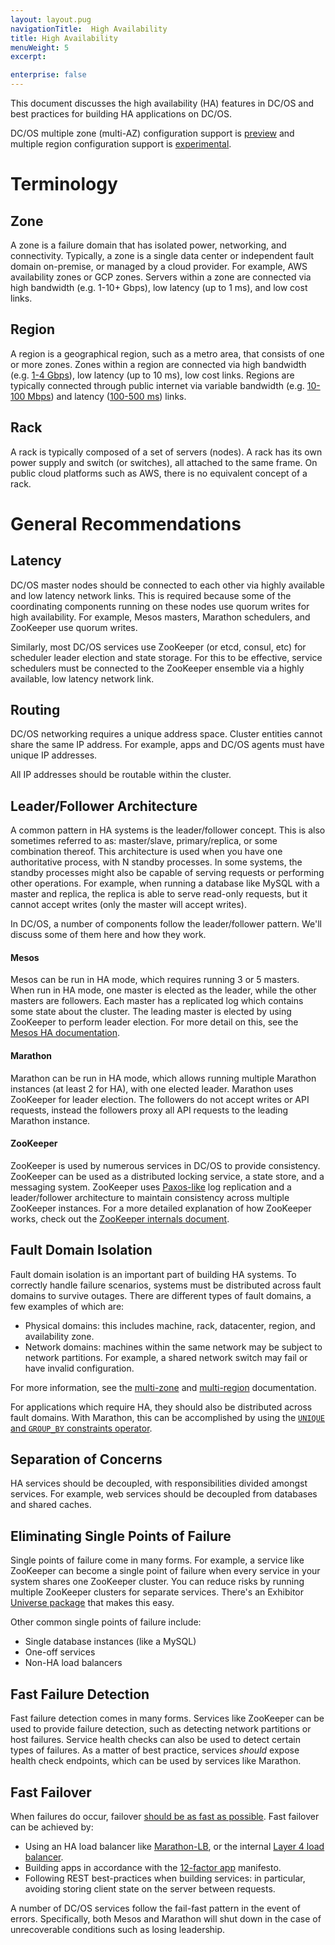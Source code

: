 ```yaml
---
layout: layout.pug
navigationTitle:  High Availability
title: High Availability
menuWeight: 5
excerpt:

enterprise: false
---
```


<!-- This source repo for this topic is https://github.com/dcos/dcos-docs -->


This document discusses the high availability (HA) features in DC/OS and best practices for building HA applications on DC/OS.

DC/OS multiple zone (multi-AZ) configuration support is <a href="/1.9/overview/feature-maturity/#preview">preview</a> and multiple region configuration support is <a href="/1.9/overview/feature-maturity/#experimental">experimental</a>.

# Terminology

## Zone
A zone is a failure domain that has isolated power, networking, and connectivity. Typically, a zone is a single data center or independent fault domain on-premise, or managed by a cloud provider. For example, AWS availability zones or GCP zones. Servers within a zone are connected via high bandwidth (e.g. 1-10+ Gbps), low latency (up to 1 ms), and low cost links.

## Region
A region is a geographical region, such as a metro area, that consists of one or more zones. Zones within a region are connected via high bandwidth (e.g. [1-4 Gbps](https://blog.serverdensity.com/network-performance-aws-google-rackspace-softlayer/)), low latency (up to 10 ms), low cost links. Regions are typically connected through public internet via variable bandwidth (e.g. [10-100 Mbps](https://cloudharmony.com/speedtest-for-aws)) and latency ([100-500 ms](https://www.concurrencylabs.com/blog/choose-your-aws-region-wisely/)) links.

## Rack
A rack is typically composed of a set of servers (nodes). A rack has its own power supply and switch (or switches), all attached to the same frame. On public cloud platforms such as AWS, there is no equivalent concept of a rack.

# General Recommendations

## Latency
DC/OS master nodes should be connected to each other via highly available and low latency network links. This is required because some of the coordinating components running on these nodes use quorum writes for high availability. For example, Mesos masters, Marathon schedulers, and ZooKeeper use quorum writes.

Similarly, most DC/OS services use ZooKeeper (or etcd, consul, etc) for scheduler leader election and state storage. For this to be effective, service schedulers must be connected to the ZooKeeper ensemble via a highly available, low latency network link.

## Routing
DC/OS networking requires a unique address space. Cluster entities cannot share the same IP address. For example, apps and DC/OS agents must have unique IP addresses.

All IP addresses should be routable within the cluster.

## Leader/Follower Architecture

A common pattern in HA systems is the leader/follower concept. This is also sometimes referred to as: master/slave, primary/replica, or some combination thereof. This architecture is used when you have one authoritative process, with N standby processes. In some systems, the standby processes might also be capable of serving requests or performing other operations. For example, when running a database like MySQL with a master and replica, the replica is able to serve read-only requests, but it cannot accept writes (only the master will accept writes).

In DC/OS, a number of components follow the leader/follower pattern. We'll discuss some of them here and how they work.

#### Mesos

Mesos can be run in HA mode, which requires running 3 or 5 masters. When run in HA mode, one master is elected as the leader, while the other masters are followers. Each master has a replicated log which contains some state about the cluster. The leading master is elected by using ZooKeeper to perform leader election. For more detail on this, see the [Mesos HA documentation](https://mesos.apache.org/documentation/latest/high-availability/).

#### Marathon

Marathon can be run in HA mode, which allows running multiple Marathon instances (at least 2 for HA), with one elected leader. Marathon uses ZooKeeper for leader election. The followers do not accept writes or API requests, instead the followers proxy all API requests to the leading Marathon instance.

#### ZooKeeper

ZooKeeper is used by numerous services in DC/OS to provide consistency. ZooKeeper can be used as a distributed locking service, a state store, and a messaging system. ZooKeeper uses [Paxos-like](https://en.wikipedia.org/wiki/Paxos_%28computer_science%29) log replication and a leader/follower architecture to maintain consistency across multiple ZooKeeper instances. For a more detailed explanation of how ZooKeeper works, check out the [ZooKeeper internals document](https://zookeeper.apache.org/doc/r3.4.8/zookeeperInternals.html).

## Fault Domain Isolation
Fault domain isolation is an important part of building HA systems. To correctly handle failure scenarios, systems must be distributed across fault domains to survive outages. There are different types of fault domains, a few examples of which are:

 * Physical domains: this includes machine, rack, datacenter, region, and availability zone.
 * Network domains: machines within the same network may be subject to network partitions. For example, a shared network switch may fail or have invalid configuration.

For more information, see the [multi-zone](/mesosphere/dcos/1.9/installing/high-availability/multi-zone/) and [multi-region](/mesosphere/dcos/1.9/installing/high-availability/multi-region/) documentation.

For applications which require HA, they should also be distributed across fault domains. With Marathon, this can be accomplished by using the [`UNIQUE`  and `GROUP_BY` constraints operator](https://mesosphere.github.io/marathon/docs/constraints.html).

## Separation of Concerns

HA services should be decoupled, with responsibilities divided amongst services. For example, web services should be decoupled from databases and shared caches.

## Eliminating Single Points of Failure

Single points of failure come in many forms. For example, a service like ZooKeeper can become a single point of failure when every service in your system shares one ZooKeeper cluster. You can reduce risks by running multiple ZooKeeper clusters for separate services. There's an Exhibitor [Universe package](https://github.com/mesosphere/exhibitor-dcos) that makes this easy.

Other common single points of failure include:

- Single database instances (like a MySQL)
- One-off services
- Non-HA load balancers

## Fast Failure Detection

Fast failure detection comes in many forms. Services like ZooKeeper can be used to provide failure detection, such as detecting network partitions or host failures. Service health checks can also be used to detect certain types of failures. As a matter of best practice, services *should* expose health check endpoints, which can be used by services like Marathon.

## Fast Failover

When failures do occur, failover [should be as fast as possible](https://en.wikipedia.org/wiki/Fail-fast). Fast failover can be achieved by:

 * Using an HA load balancer like [Marathon-LB](/mesosphere/dcos/services/marathon-lb/1.12/), or the internal [Layer 4 load balancer](/mesosphere/dcos/1.9/networking/load-balancing-vips/).
 * Building apps in accordance with the [12-factor app](http://12factor.net/) manifesto.
 * Following REST best-practices when building services: in particular, avoiding storing client state on the server between requests.

A number of DC/OS services follow the fail-fast pattern in the event of errors. Specifically, both Mesos and Marathon will shut down in the case of unrecoverable conditions such as losing leadership.

